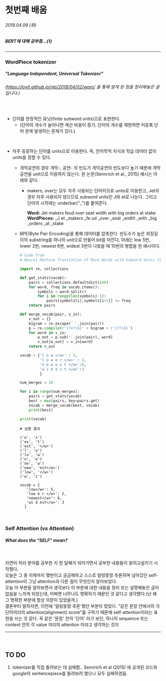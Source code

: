 # 첫번째 배움
###### 2019.04.09 (화)
##### BERT에 대해 공부중...(1)
-----

### WordPiece tokenizer
##### "Language Independent, Universal Tokenizer" 
###### (https://lovit.github.io/nlp/2018/04/02/wpm/ 을 통해 알게 된 점을 정리해놓은 글입니다.)

<br>

* 단어를 한정적인 유닛(finite subword units)으로 표현한다.
  + (단어의 개수가 늘어나면 계산 비용이 증가, 단어의 개수를 제한하면 미등록 단어 문제 발생하는 문제가 있다.)

<br>

* 자주 등장하는 단어를 units으로 이용한다. 즉, 언어학적 지식과 학습 데이터 없이 units을 정할 수 있다.
  + 개막공연의 경우 개막-, 공연- 의 빈도가 개막공연의 빈도보다 높기 때문에 개막공연을 unit으로 이용하지 않는다. 원 논문(Sennrich et al., 2015) 예시는 아래와 같다.
    - makers, over는 모두 자주 사용되는 단어이므로 units로 이용한고, Jet의 경우 자주 사용되지 않으므로 subword units인 J와 et로 나눈다. 그리고 단어의 시작에는 underbar("\_")를 붙여준다.
      
       **Word:** Jet makers feud over seat width with big orders at stake  
       **WordPieces:** \_J et \_makers \_fe ud \_over \_seat \_width \_with \_big \_orders \_at \_stake
      
  + BPE(Byte Pair Encoding)을 통해 데이터를 압축한다. 빈도수가 높은 최장길이의 substring을 하나의 unit으로 만들어 bit을 아낀다. 아래는 low 5번, lower 2번, newest 6번, widest 3번이 나왔을 때 10번의 병합을 한 예시이다. 
      
      ```python
      # Code from 
      # Neural Machine Translation of Rare Words with Subword Units (Sennrich et al., 2015)

      import re, collections

      def get_stats(vocab):
          pairs = collections.defaultdict(int)
          for word, freq in vocab.items():
              symbols = word.split()
              for i in range(len(symbols)-1):
                  pairs[symbols[i],symbols[i+1]] += freq
          return pairs

      def merge_vocab(pair, v_in):
          v_out = {}
          bigram = re.escape(' '.join(pair))
          p = re.compile(r'(?<!\S)' + bigram + r'(?!\S)')
          for word in v_in:
              w_out = p.sub(''.join(pair), word)
              v_out[w_out] = v_in[word]
          return v_out

      vocab = {'l o w </w>' : 5,
               'l o w e r </w>' : 2,
               'n e w e s t </w>':6,
               'w i d e s t </w>':3
               }

      num_merges = 10

      for i in range(num_merges):
          pairs = get_stats(vocab)
          best = max(pairs, key=pairs.get)
          vocab = merge_vocab(best, vocab)
          print(best)

      print(vocab)
      ```
      ```
      # 실행 결과
      
      ('e', 's')
      ('es', 't')
      ('est', '</w>')
      ('l', 'o')
      ('lo', 'w')
      ('n', 'e')
      ('ne', 'w')
      ('new', 'est</w>')
      ('low', '</w>')
      ('w', 'i')
      
      vocab = {
         'low</w>': 5, 
         'low e r </w>': 2, 
         'newest</w>': 6, 
         'wi d est</w>': 3
        }
      ```
<br>

### Self Attention (vs Attention)
##### What does the "SELF" mean?

<br>

자연어 처리 분야를 공부한 지 한 달째가 되어가면서 공부한 내용들이 얽히고설키기 시작했다.  
오늘은 그 중 이제까지 몇번이고 궁금해하고 스스로 얼렁뚱땅 추론하며 넘어갔던 self-attention이 그냥 attention과 다른 점이 무엇인지 알아보았다.  
오늘 이 부분을 알아보면서 생각보다 이 부분에 대한 내용을 정리 또는 설명해놓은 글이 없음을 느끼게 되었는데, 어쩌면 너무나도 명확하기 때문인 것 같다고 생각했다.(난 왜 그 명확한 부분에 항상 의문이 있었을까.)  
결론부터 말하자면, 이전에 '얼렁뚱땅 추론'했던 부분이 맞았다. "같은 문장 안에서의 각 단어끼리의 attention(alignment) score"를 구하기 때문에 self-attention이라는 표현을 쓰는 것 같다. 꼭 같은 '문장' 안의 '단어' 라기 보단, 하나의 sequence 또는 context 안의 각 value 끼리의 attention 이라고 생각하는 것이 

--------
<br>

## TO DO

1. tokenizer를 직접 돌려보는 데 실패함.. Sennrich et al (2015) 에 공개된 코드와 google의 sentencepiece를 돌려보려 했으나 모두 실패하였음.
